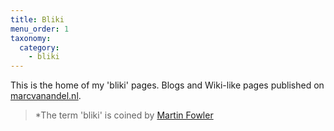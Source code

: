 ```yaml
---
title: Bliki
menu_order: 1
taxonomy:
  category:
    - bliki
---
```

This is the home of my 'bliki' pages. Blogs and Wiki-like pages published on
[marcvanandel.nl](https://marcvanandel.nl).

> *The term 'bliki' is coined by [Martin Fowler](https://martinfowler.com/bliki/WhatIsaBliki.html)
